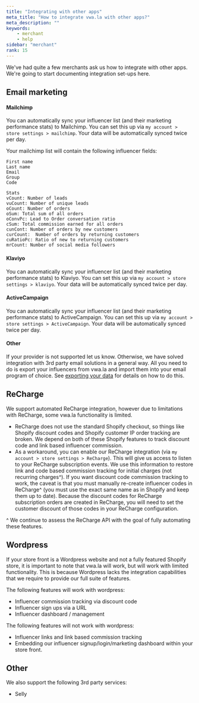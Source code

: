 ```yaml
---
title: "Integrating with other apps"
meta_title: "How to integrate vwa.la with other apps?"
meta_description: ""
keywords:
    - merchant
    - help
sidebar: "merchant"
rank: 15
---
```

We've had quite a few merchants ask us how to integrate with other apps. We're going to start documenting integration set-ups here.

## Email marketing

#### Mailchimp

You can automatically sync your influencer list (and their marketing performance stats) to Mailchimp. You can set this up via `my account > store settings > mailchimp`. Your data will be automatically synced twice per day.

Your mailchimp list will contain the following influencer fields:

    First name
    Last name 
    Email
    Group
    Code

    Stats
    vCount: Number of leads
    vuCount: Number of unique leads
    oCount: Number of orders
    oSum: Total sum of all orders
    oConvPc: Lead to Order conversation ratio
    cSum: Total commission earned for all orders
    cunCont: Number of orders by new customers
    curCount:  Number of orders by returning customers
    cuRatioPc: Ratio of new to returning customers 
    mrCount: Number of social media followers

#### Klaviyo

You can automatically sync your influencer list (and their marketing performance stats) to Klaviyo. You can set this up via `my account > store settings > klaviyo`. Your data will be automatically synced twice per day.

#### ActiveCampaign

You can automatically sync your influencer list (and their marketing performance stats) to ActiveCampaign. You can set this up via `my account > store settings > ActiveCampaign`. Your data will be automatically synced twice per day.

#### Other

If your provider is not supported let us know. Otherwise, we have solved integration with 3rd party email solutions in a general way. All you need to do is export your influencers from vwa.la and import them into your email program of choice. See [exporting your data](/merchant/exporting-your-data/) for details on how to do this.

## ReCharge

We support automated ReCharge integration, however due to limitations with ReCharge, some vwa.la functionality is limited. 

- ReCharge does not use the standard Shopify checkout, so things like Shopify discount codes and Shopify customer IP order tracking are broken. We depend on both of these Shopify features to track discount code and link based influencer commission. 
- As a workaround, you can enable our ReCharge integration (via `my account > store settings > ReCharge`). This will give us access to listen to your ReCharge subscription events. We use this information to restore link and code based commission tracking for initial charges (not recurring charges^). If you want discount code commission tracking to work, the caveat is that you must manually re-create influencer codes in ReCharge^ (you must use the exact same name as in Shopify and keep them up to date). Because the discount codes for ReCharge subscription orders are created in ReCharge, you will need to set the customer discount of those codes in your ReCharge configuration.

^ We continue to assess the ReCharge API with the goal of fully automating these features. 

## Wordpress

If your store front is a Wordpress website and not a fully featured Shopify store, it is important to note that vwa.la will work, but will work with limited functionality. This is because Wordpress lacks the integration capabilities that we require to provide our full suite of features. 

The following features will work with wordpress:

- Influencer commission tracking via discount code
- Influencer sign ups via a URL
- Influencer dashboard / management 

The following features will not work with wordpress:

- Influencer links and link based commission tracking
- Embedding our influencer signup/login/marketing dashboard within your store front. 

## Other
We also support the following 3rd party services:

- Selly
